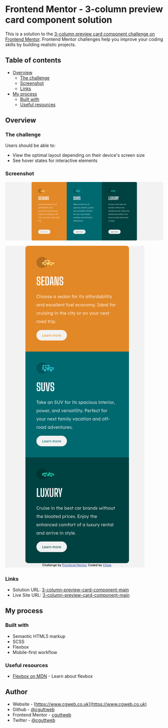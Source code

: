 # Frontend Mentor - 3-column preview card component solution

This is a solution to the [3-column preview card component challenge on Frontend Mentor](https://www.frontendmentor.io/challenges/3column-preview-card-component-pH92eAR2-). Frontend Mentor challenges help you improve your coding skills by building realistic projects.

## Table of contents

- [Overview](#overview)
  - [The challenge](#the-challenge)
  - [Screenshot](#screenshot)
  - [Links](#links)
- [My process](#my-process)
  - [Built with](#built-with)
  - [Useful resources](#useful-resources)

## Overview

### The challenge

Users should be able to:

- View the optimal layout depending on their device's screen size
- See hover states for interactive elements

### Screenshot

![Desktop Screenshot](./images/desktop-screenshot.png)

![Mobile Screenshot](./images/mobile-screenshot.png)

### Links

- Solution URL: [3-column-preview-card-component-main](https://www.frontendmentor.io/solutions/3-column-preview-card-component-wRi5RqToQ)
- Live Site URL: [3-column-preview-card-component-main](https://frontend-mentor-challenges-rose.vercel.app/3-column-preview-card-component-main/)

## My process

### Built with

- Semantic HTML5 markup
- SCSS
- Flexbox
- Mobile-first workflow

### Useful resources

- [Flexbox on MDN](https://developer.mozilla.org/en-US/docs/Learn/CSS/CSS_layout/Flexbox) - Learn about flexbox

## Author

- Website - [https://www.cgweb.co.uk](https://www.cgweb.co.uk)
- Github - [@cguttweb](https://github.com/cguttweb)
- Frontend Mentor - [cguttweb](https://www.frontendmentor.io/profile/cguttweb)
- Twitter - [@cguttweb](https://www.twitter.com/yourusername)
